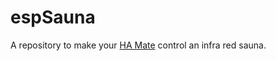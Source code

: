 # espSauna
A repository to make your [HA Mate](https://immrmkw.github.io/HA_Mate/) control an infra red sauna.

